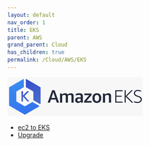```yaml
---
layout: default
nav_order: 1
title: EKS
parent: AWS
grand_parent: Cloud
has_children: true
permalink: /Cloud/AWS/EKS
---
```



![](./resource/eks.PNG)

- [ec2 to EKS](./EC2-to-EKS/ec22eks.md)
- [Upgrade](./upgrade/upgrade.md)








[DevOps]: <../../README.md>
[AWS]: <../aws.md>